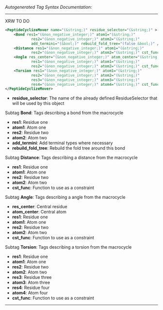 _Autogenerated Tag Syntax Documentation:_

---
XRW TO DO

```xml
<PeptideCyclizeMover name="(&string;)" residue_selector="(&string;)" >
    <Bond res1="(&non_negative_integer;)" atom1="(&string;)"
            res2="(&non_negative_integer;)" atom2="(&string;)"
            add_termini="(&bool;)" rebuild_fold_tree="(false &bool;)" />
    <Distance res1="(&non_negative_integer;)" atom1="(&string;)"
            res2="(&non_negative_integer;)" atom2="(&string;)" cst_func="(&string;)" />
    <Angle res_center="(&non_negative_integer;)" atom_center="(&string;)"
            res1="(&non_negative_integer;)" atom1="(&string;)"
            res2="(&non_negative_integer;)" atom2="(&string;)" cst_func="(&string;)" />
    <Torsion res1="(&non_negative_integer;)" atom1="(&string;)"
            res2="(&non_negative_integer;)" atom2="(&string;)"
            res3="(&non_negative_integer;)" atom3="(&string;)"
            res4="(&non_negative_integer;)" atom4="(&string;)" cst_func="(&string;)" />
</PeptideCyclizeMover>
```

-   **residue_selector**: The name of the already defined ResidueSelector that will be used by this object


Subtag **Bond**:   Tags describing a bond from the macrocycle

-   **res1**: Residue one
-   **atom1**: Atom one
-   **res2**: Residue two
-   **atom2**: Atom two
-   **add_termini**: Add terminal types where necessary
-   **rebuild_fold_tree**: Rebuild the fold tree around this bond

Subtag **Distance**:   Tags describing a distance from the macrocycle

-   **res1**: Residue one
-   **atom1**: Atom one
-   **res2**: Residue two
-   **atom2**: Atom two
-   **cst_func**: Function to use as a constraint

Subtag **Angle**:   Tags describing a angle from the macrocycle

-   **res_center**: Central residue
-   **atom_center**: Central atom
-   **res1**: Residue one
-   **atom1**: Atom one
-   **res2**: Residue two
-   **atom2**: Atom two
-   **cst_func**: Function to use as a constraint

Subtag **Torsion**:   Tags describing a torsion from the macrocycle

-   **res1**: Residue one
-   **atom1**: Atom one
-   **res2**: Residue two
-   **atom2**: Atom two
-   **res3**: Residue three
-   **atom3**: Atom three
-   **res4**: Residue four
-   **atom4**: Atom four
-   **cst_func**: Function to use as a constraint

---
